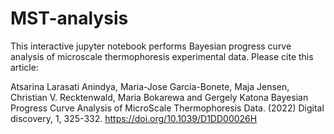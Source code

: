 # MST-analysis
This interactive jupyter notebook performs Bayesian progress curve analysis of microscale thermophoresis experimental data.
Please cite this article:

Atsarina Larasati Anindya, Maria-Jose Garcia-Bonete, Maja Jensen, Christian V. Recktenwald, Maria Bokarewa and Gergely Katona Bayesian Progress Curve Analysis of MicroScale Thermophoresis Data. (2022) Digital discovery, 1, 325-332.
https://doi.org/10.1039/D1DD00026H 
